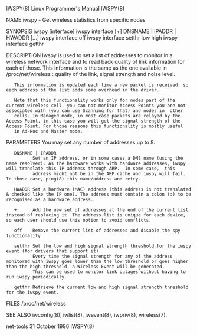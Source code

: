IWSPY(8)                                                                                  Linux Programmer's Manual                                                                                  IWSPY(8)

NAME
       iwspy - Get wireless statistics from specific nodes

SYNOPSIS
       iwspy [interface]
       iwspy interface [+] DNSNAME | IPADDR | HWADDR [...]
       iwspy interface off
       iwspy interface setthr low high
       iwspy interface getthr

DESCRIPTION
       Iwspy  is used to set a list of addresses to monitor in a wireless network interface and to read back quality of link information for each of those. This information is the same as the one available
       in /proc/net/wireless : quality of the link, signal strength and noise level.

       This information is updated each time a new packet is received, so each address of the list adds some overhead in the driver.

       Note that this functionality works only for nodes part of the current wireless cell, you can not monitor Access Points you are not associated with (you can use Scanning for that) and nodes in  other
       cells. In Managed mode, in most case packets are relayed by the Access Point, in this case you will get the signal strength of the Access Point. For those reasons this functionality is mostly useful
       in Ad-Hoc and Master mode.

PARAMETERS
       You may set any number of addresses up to 8.

       DNSNAME | IPADDR
              Set an IP address, or in some cases a DNS name (using the name resolver). As the hardware works with hardware addresses, iwspy will translate this IP address through ARP.  In some case,  this
              address might not be in the ARP cache and iwspy will fail. In those case, ping(8) this name/address and retry.

       HWADDR Set a hardware (MAC) address (this address is not translated & checked like the IP one). The address must contain a colon (:) to be recognised as a hardware address.

       +      Add the new set of addresses at the end of the current list instead of replacing it. The address list is unique for each device, so each user should use this option to avoid conflicts.

       off    Remove the current list of addresses and disable the spy functionality

       setthr Set the low and high signal strength threshold for the iwspy event (for drivers that support it).
              Every time the signal strength for any of the address monitored with iwspy goes lower than the low threshold or goes higher than the high threshold, a Wireless Event will be generated.
              This can be used to monitor link outages without having to run iwspy periodically.

       getthr Retrieve the current low and high signal strength threshold for the iwspy event.

FILES
       /proc/net/wireless

SEE ALSO
       iwconfig(8), iwlist(8), iwevent(8), iwpriv(8), wireless(7).

net-tools                                                                                      31 October 1996                                                                                       IWSPY(8)
